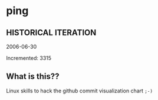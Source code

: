 # ping

## HISTORICAL ITERATION
2006-06-30

Incremented: 3315

## What is this?? 
Linux skills to hack the github commit visualization chart `;-)`
